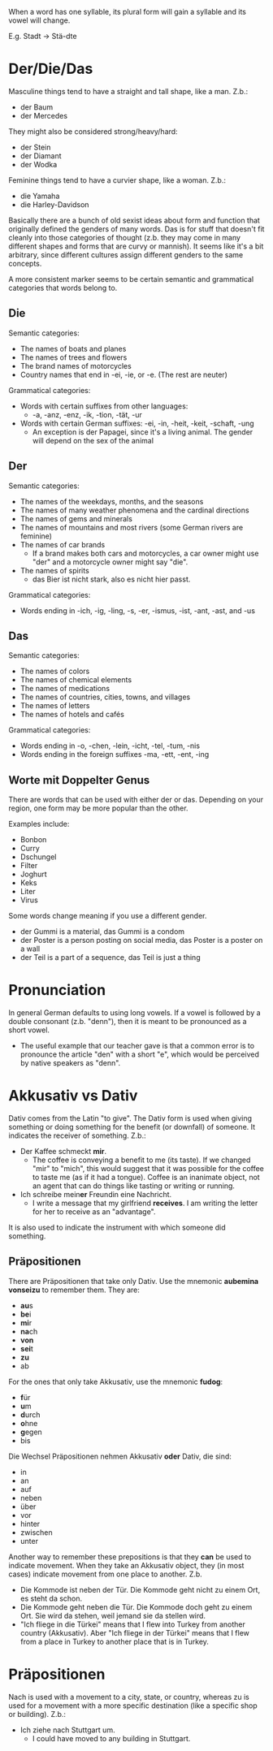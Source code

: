 When a word has one syllable, its plural form will gain a syllable and its vowel
will change.

E.g. Stadt -> Stä-dte

# Der/Die/Das

Masculine things tend to have a straight and tall shape, like a man. Z.b.:

- der Baum
- der Mercedes

They might also be considered strong/heavy/hard:

- der Stein
- der Diamant
- der Wodka

Feminine things tend to have a curvier shape, like a woman. Z.b.:

- die Yamaha
- die Harley-Davidson

Basically there are a bunch of old sexist ideas about form and function that
originally defined the genders of many words. Das is for stuff that doesn't fit
cleanly into those categories of thought (z.b. they may come in many different
shapes and forms that are curvy or mannish). It seems like it's a bit arbitrary,
since different cultures assign different genders to the same concepts.

A more consistent marker seems to be certain semantic and grammatical categories
that words belong to.

## Die

Semantic categories:

- The names of boats and planes
- The names of trees and flowers
- The brand names of motorcycles
- Country names that end in -ei, -ie, or -e. (The rest are neuter)

Grammatical categories:

- Words with certain suffixes from other languages:
  - -a, -anz, -enz, -ik, -tion, -tät, -ur
- Words with certain German suffixes: -ei, -in, -heit, -keit, -schaft,
  -ung
  - An exception is der Papagei, since it's a living animal. The gender will
    depend on the sex of the animal

## Der

Semantic categories:

- The names of the weekdays, months, and the seasons
- The names of many weather phenomena and the cardinal directions
- The names of gems and minerals
- The names of mountains and most rivers (some German rivers are feminine)
- The names of car brands
  - If a brand makes both cars and motorcycles, a car owner might use "der" and
    a motorcycle owner might say "die".
- The names of spirits
  - das Bier ist nicht stark, also es nicht hier passt.

Grammatical categories:

- Words ending in -ich, -ig, -ling, -s, -er, -ismus, -ist, -ant, -ast, and -us

## Das

Semantic categories:

- The names of colors
- The names of chemical elements
- The names of medications
- The names of countries, cities, towns, and villages
- The names of letters
- The names of hotels and cafés

Grammatical categories:

- Words ending in -o, -chen, -lein, -icht, -tel, -tum, -nis
- Words ending in the foreign suffixes -ma, -ett, -ent, -ing

## Worte mit Doppelter Genus

There are words that can be used with either der or das. Depending on your
region, one form may be more popular than the other.

Examples include:

- Bonbon
- Curry
- Dschungel
- Filter
- Joghurt
- Keks
- Liter
- Virus

Some words change meaning if you use a different gender.

- der Gummi is a material, das Gummi is a condom
- der Poster is a person posting on social media, das Poster is a poster on a
  wall
- der Teil is a part of a sequence, das Teil is just a thing

# Pronunciation

In general German defaults to using long vowels. If a vowel is followed by a
double consonant (z.b. "denn"), then it is meant to be pronounced as a short
vowel.

- The useful example that our teacher gave is that a common error is to pronounce
  the article "den" with a short "e", which would be perceived by native speakers
  as "denn".

# Akkusativ vs Dativ

Dativ comes from the Latin "to give". The Dativ form is used when giving
something or doing something for the benefit (or downfall) of someone. It
indicates the receiver of something. Z.b.:

- Der Kaffee schmeckt **mir**.
  - The coffee is conveying a benefit to me (its taste). If we changed "mir" to
    "mich", this would suggest that it was possible for the coffee to taste me (as
    if it had a tongue). Coffee is an inanimate object, not an agent that can do
    things like tasting or writing or running.
- Ich schreibe mein**er** Freundin eine Nachricht.
  - I write a message that my girlfriend **receives**. I am writing the letter
    for her to receive as an "advantage".

It is also used to indicate the instrument with which someone did something.

## Präpositionen

There are Präpositionen that take only Dativ. Use the mnemonic **aubemina
vonseizu** to remember them. They are:

- **au**s
- **be**i
- **mi**r
- **na**ch
- **von**
- **sei**t
- **zu**
- ab

For the ones that only take Akkusativ, use the mnemonic **fudog**:

- **f**ür
- **u**m
- **d**urch
- **o**hne
- **g**egen
- bis

Die Wechsel Präpositionen nehmen Akkusativ **oder** Dativ, die sind:

- in
- an
- auf
- neben
- über
- vor
- hinter
- zwischen
- unter

Another way to remember these prepositions is that they **can** be used to
indicate movement. When they take an Akkusativ object, they (in most cases)
indicate movement from one place to another. Z.b.

- Die Kommode ist neben der Tür. Die Kommode geht nicht zu einem Ort, es steht
  da schon.
- Die Kommode geht neben die Tür. Die Kommode doch geht zu einem Ort. Sie wird da
  stehen, weil jemand sie da stellen wird.
- "Ich fliege in die Türkei" means that I flew into Turkey from another country
  (Akkusativ). Aber "Ich fliege in der Türkei" means that I flew from a place in
  Turkey to another place that is in Turkey.

# Präpositionen

Nach is used with a movement to a city, state, or country, whereas zu is used for a
movement with a more specific destination (like a specific shop or building). Z.b.:

- Ich ziehe nach Stuttgart um.
  - I could have moved to any building in Stuttgart.
